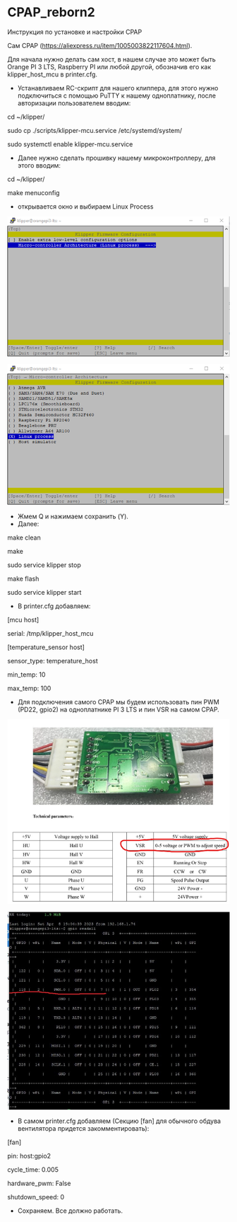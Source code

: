 # CPAP_reborn2

Инструкция по установке и настройки CPAP

Сам CPAP (https://aliexpress.ru/item/1005003822117604.html).

Для начала нужно делать сам хост, в нашем случае это может быть Orange PI 3 LTS, Raspberry PI или любой другой, обозначив его как klipper_host_mcu в printer.cfg.
- Устанавливаем RC-скрипт для нашего клиппера, для этого нужно подключиться с помощью PuTTY к нашему одноплатнику, после авторизации пользователем вводим:

cd ~/klipper/

sudo cp ./scripts/klipper-mcu.service /etc/systemd/system/

sudo systemctl enable klipper-mcu.service

- Далее нужно сделать прошивку нашему микроконтроллеру, для этого вводим:

cd ~/klipper/

make menuconfig

- открывается окно и выбираем Linux Process

![](https://github.com/airolove/CPAP_reborn2/blob/main/%D0%A1%D0%BD%D0%B8%D0%BC%D0%BE%D0%BA%20%D1%8D%D0%BA%D1%80%D0%B0%D0%BD%D0%B0%202023-04-29%20231704.png)

![](https://github.com/airolove/CPAP_reborn2/blob/main/%D0%A1%D0%BD%D0%B8%D0%BC%D0%BE%D0%BA%20%D1%8D%D0%BA%D1%80%D0%B0%D0%BD%D0%B0%202023-04-29%20231722.png)

- Жмем Q и нажимаем сохранить (Y).
- Далее:

make clean

make

sudo service klipper stop

make flash

sudo service klipper start

- В printer.cfg добавляем:

[mcu host]

serial: /tmp/klipper_host_mcu

[temperature_sensor host]

sensor_type: temperature_host

min_temp: 10

max_temp: 100

- Для подключения самого CPAP мы будем использовать пин PWM (PD22, gpio2) на одноплатнике PI 3 LTS и пин VSR на самом CPAP.

![](https://github.com/airolove/CPAP_reborn2/blob/main/%D0%A1%D0%BD%D0%B8%D0%BC%D0%BE%D0%BA%20%D1%8D%D0%BA%D1%80%D0%B0%D0%BD%D0%B0%202023-04-29%20232913.png)

![](https://github.com/airolove/CPAP_reborn2/blob/main/photo1680981407.jpeg)

- В самом printer.cfg добавляем (Секцию [fan] для обычного обдува вентилятора придется закомментировать):

[fan]

pin: host:gpio2

cycle_time: 0.005

hardware_pwm: False

shutdown_speed: 0

- Сохраняем. Все должно работать.

